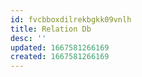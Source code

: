 ```yaml
---
id: fvcbboxdilrekbgkk09vnlh
title: Relation Db
desc: ''
updated: 1667581266169
created: 1667581266169
---
```

